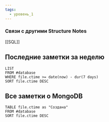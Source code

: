 ```yaml
---
tags:
  - уровень_1
---
```

### Связи с другими Structure Notes

[[SQL]]

## Последние заметки за неделю

```dataview
LIST
FROM #database   
WHERE file.ctime >= date(now) - dur(7 days)
SORT file.ctime DESC
```

## Все заметки о MongoDB

```dataview
TABLE file.ctime as "Создана"
FROM #database  
SORT file.ctime DESC
```
